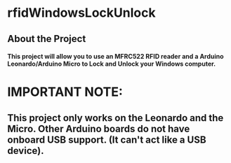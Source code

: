 # rfidWindowsLockUnlock
## About the Project
#### This project will allow you to use an MFRC522 RFID reader and a Arduino Leonardo/Arduino Micro to Lock and Unlock your Windows computer.
#
#
# 
# IMPORTANT NOTE: 
## This project only works on the Leonardo and the Micro. Other Arduino boards do not have onboard USB support. (It can't act like a USB device).